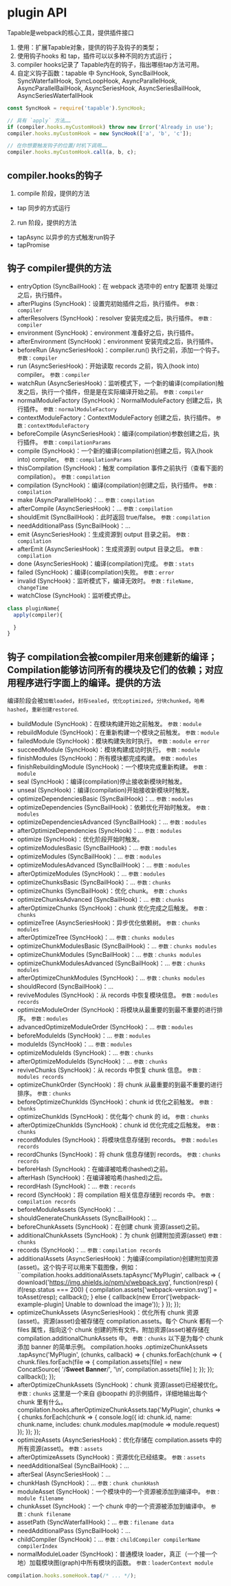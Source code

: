# plugin API

Tapable是webpack的核心工具，提供插件接口

1. 使用：扩展Tapable对象，提供的钩子及钩子的类型；
2. 使用钩子hooks 和 tap，插件可以以多种不同的方式运行；
3. compiler hooks记录了 Tapable内在的钩子，指出哪些tap方法可用。
4. 自定义钩子函数：tapable 中 SyncHook, SyncBailHook, SyncWaterfallHook, SyncLoopHook, AsyncParallelHook, AsyncParallelBailHook, AsyncSeriesHook, AsyncSeriesBailHook, AsyncSeriesWaterfallHook

```javascript
const SyncHook = require('tapable').SyncHook;

// 具有 `apply` 方法……
if (compiler.hooks.myCustomHook) throw new Error('Already in use');
compiler.hooks.myCustomHook = new SyncHook(['a', 'b', 'c']);

// 在你想要触发钩子的位置/时机下调用……
compiler.hooks.myCustomHook.call(a, b, c);
```

## compiler.hooks的钩子

1. compile 阶段，提供的方法
  - tap 同步的方式运行

2. run 阶段，提供的方法
  - tapAsync 以异步的方式触发run钩子
  - tapPromise


## 钩子 compiler提供的方法

  - entryOption (SyncBailHook)：在 webpack 选项中的 entry 配置项 处理过之后，执行插件。
  - afterPlugins (SyncHook)：设置完初始插件之后，执行插件。 `参数：compiler`
  - afterResolvers (SyncHook)：resolver 安装完成之后，执行插件。 `参数：compiler`
  - environment (SyncHook)：environment 准备好之后，执行插件。
  - afterEnvironment (SyncHook)：environment 安装完成之后，执行插件。
  - beforeRun (AsyncSeriesHook)：compiler.run() 执行之前，添加一个钩子。 `参数：compiler`
  - run (AsyncSeriesHook)：开始读取 records 之前，钩入(hook into) compiler。 `参数：compiler`
  - watchRun (AsyncSeriesHook)：监听模式下，一个新的编译(compilation)触发之后，执行一个插件，但是是在实际编译开始之前。 `参数：compiler`
  - normalModuleFactory (SyncHook)：NormalModuleFactory 创建之后，执行插件。 `参数：normalModuleFactory`
  - contextModuleFactory：ContextModuleFactory 创建之后，执行插件。 `参数：contextModuleFactory`
  - beforeCompile (AsyncSeriesHook)：编译(compilation)参数创建之后，执行插件。 `参数：compilationParams`
  - compile (SyncHook)：一个新的编译(compilation)创建之后，钩入(hook into) compiler。 `参数：compilationParams`
  - thisCompilation (SyncHook)：触发 compilation 事件之前执行（查看下面的 compilation）。 `参数：compilation`
  - compilation (SyncHook)：编译(compilation)创建之后，执行插件。 `参数：compilation`
  - make (AsyncParallelHook)：... `参数：compilation`
  - afterCompile (AsyncSeriesHook)：... `参数：compilation`
  - shouldEmit (SyncBailHook)：此时返回 true/false。 `参数：compilation`
  - needAdditionalPass (SyncBailHook)：...
  - emit (AsyncSeriesHook)：生成资源到 output 目录之前。 `参数：compilation`
  - afterEmit (AsyncSeriesHook)：生成资源到 output 目录之后。 `参数：compilation`
  - done (AsyncSeriesHook)：编译(compilation)完成。 `参数：stats`
  - failed (SyncHook)：编译(compilation)失败。 `参数：error`
  - invalid (SyncHook)：监听模式下，编译无效时。 `参数：fileName, changeTime`
  - watchClose (SyncHook)：监听模式停止。

```javascript
class pluginName{
  apply(compiler){

  }
}

```


## 钩子 compilation会被compiler用来创建新的编译；Compilation能够访问所有的模块及它们的依赖；对应用程序进行字面上的编译。提供的方法

编译阶段会被`加载loaded`，`封存sealed`，`优化optimized`，`分块chunked`，`哈希hashed`，`重新创建restored`.

- buildModule (SyncHook)：在模块构建开始之前触发。 `参数：module`
- rebuildModule (SyncHook)：在重新构建一个模块之前触发。 `参数：module`
- failedModule (SyncHook)：模块构建失败时执行。 `参数：module error`
- succeedModule (SyncHook)：模块构建成功时执行。 `参数：module`
- finishModules (SyncHook)：所有模块都完成构建。 `参数：modules`
- finishRebuildingModule (SyncHook)：一个模块完成重新构建。 `参数：module`
- seal (SyncHook)：编译(compilation)停止接收新模块时触发。
- unseal (SyncHook)：编译(compilation)开始接收新模块时触发。
- optimizeDependenciesBasic (SyncBailHook)：... `参数：modules`
- optimizeDependencies (SyncBailHook)：依赖优化开始时触发。 `参数：modules`
- optimizeDependenciesAdvanced (SyncBailHook)：... `参数：modules`
- afterOptimizeDependencies (SyncHook)：... `参数：modules`
- optimize (SyncHook)：优化阶段开始时触发。
- optimizeModulesBasic (SyncBailHook)：... `参数：modules`
- optimizeModules (SyncBailHook)：... `参数：modules`
- optimizeModulesAdvanced (SyncBailHook)：... `参数：modules`
- afterOptimizeModules (SyncHook)：... `参数：modules`
- optimizeChunksBasic (SyncBailHook)：... `参数：chunks`
- optimizeChunks (SyncBailHook)：优化 chunk。 `参数：chunks`
- optimizeChunksAdvanced (SyncBailHook)：... `参数：chunks`
- afterOptimizeChunks (SyncHook)：chunk 优化完成之后触发。 `参数：chunks`
- optimizeTree (AsyncSeriesHook)：异步优化依赖树。 `参数：chunks modules`
- afterOptimizeTree (SyncHook)：... `参数：chunks modules`
- optimizeChunkModulesBasic (SyncBailHook)：... `参数：chunks modules`
- optimizeChunkModules (SyncBailHook)：... `参数：chunks modules`
- optimizeChunkModulesAdvanced (SyncBailHook)：... `参数：chunks modules`
- afterOptimizeChunkModules (SyncHook)：... `参数：chunks modules`
- shouldRecord (SyncBailHook)：...
- reviveModules (SyncHook)：从 records 中恢复模块信息。 `参数：modules records`
- optimizeModuleOrder (SyncHook)：将模块从最重要的到最不重要的进行排序。 `参数：modules`
- advancedOptimizeModuleOrder (SyncHook)：... `参数：modules`
- beforeModuleIds (SyncHook)：... `参数：modules`
- moduleIds (SyncHook)：... `参数：modules`
- optimizeModuleIds (SyncHook)：... `参数：chunks`
- afterOptimizeModuleIds (SyncHook)：... `参数：chunks`
- reviveChunks (SyncHook)：从 records 中恢复 chunk 信息。 `参数：modules records`
- optimizeChunkOrder (SyncHook)：将 chunk 从最重要的到最不重要的进行排序。 `参数：chunks`
- beforeOptimizeChunkIds (SyncHook)：chunk id 优化之前触发。 `参数：chunks`
- optimizeChunkIds (SyncHook)：优化每个 chunk 的 id。 `参数：chunks`
- afterOptimizeChunkIds (SyncHook)：chunk id 优化完成之后触发。 `参数：chunks`
- recordModules (SyncHook)：将模块信息存储到 records。 `参数：modules records`
- recordChunks (SyncHook)：将 chunk 信息存储到 records。 `参数：chunks records`
- beforeHash (SyncHook)：在编译被哈希(hashed)之前。
- afterHash (SyncHook)：在编译被哈希(hashed)之后。
- recordHash (SyncHook)：... `参数：records`
- record (SyncHook)：将 compilation 相关信息存储到 records 中。 `参数：compilation records`
- beforeModuleAssets (SyncHook)：...
- shouldGenerateChunkAssets (SyncBailHook)：...
- beforeChunkAssets (SyncHook)：在创建 chunk 资源(asset)之前。
- additionalChunkAssets (SyncHook)：为 chunk 创建附加资源(asset) `参数：chunks`
- records (SyncHook)：... `参数：compilation records`
- additionalAssets (AsyncSeriesHook)：为编译(compilation)创建附加资源(asset)。这个钩子可以用来下载图像，例如： ``compilation.hooks.additionalAssets.tapAsync('MyPlugin', callback => {
  download('https://img.shields.io/npm/v/webpack.svg', function(resp) {
    if(resp.status === 200) {
      compilation.assets['webpack-version.svg'] = toAsset(resp);
      callback();
    } else {
      callback(new Error('[webpack-example-plugin] Unable to download the image'));
    }
  });
});
- optimizeChunkAssets (AsyncSeriesHook)：优化所有 chunk 资源(asset)。资源(asset)会被存储在 compilation.assets。每个 Chunk 都有一个 files 属性，指向这个 chunk 创建的所有文件。附加资源(asset)被存储在 compilation.additionalChunkAssets 中。 `参数：chunks`
以下是为每个 chunk 添加 banner 的简单示例。
compilation.hooks
  .optimizeChunkAssets
  .tapAsync('MyPlugin', (chunks, callback) => {
    chunks.forEach(chunk => {
      chunk.files.forEach(file => {
        compilation.assets[file] = new ConcatSource(
          '\/**Sweet Banner**\/',
          '\n',
          compilation.assets[file]
        );
      });
    });
    callback();
  });
- afterOptimizeChunkAssets (SyncHook)：chunk 资源(asset)已经被优化。 `参数：chunks`
这里是一个来自 @boopathi 的示例插件，详细地输出每个 chunk 里有什么。
compilation.hooks.afterOptimizeChunkAssets.tap('MyPlugin', chunks => {
  chunks.forEach(chunk => {
    console.log({
      id: chunk.id,
      name: chunk.name,
      includes: chunk.modules.map(module => module.request)
    });
  });
});
- optimizeAssets (AsyncSeriesHook)：优化存储在 compilation.assets 中的所有资源(asset)。 `参数：assets`
- afterOptimizeAssets (SyncHook)：资源优化已经结束。 `参数：assets`
- needAdditionalSeal (SyncBailHook)：...
- afterSeal (AsyncSeriesHook)：...
- chunkHash (SyncHook)：... `参数：chunk chunkHash`
- moduleAsset (SyncHook)：一个模块中的一个资源被添加到编译中。 `参数：module filename`
- chunkAsset (SyncHook)：一个 chunk 中的一个资源被添加到编译中。 `参数：chunk filename`
- assetPath (SyncWaterfallHook)：... `参数：filename data`
- needAdditionalPass (SyncBailHook)：...
- childCompiler (SyncHook)：... `参数：childCompiler compilerName compilerIndex`
- normalModuleLoader (SyncHook)：普通模块 loader，真正（一个接一个地）加载模块图(graph)中所有模块的函数。 `参数：loaderContext module`


```javascript
compilation.hooks.someHook.tap(/* ... */);
```
